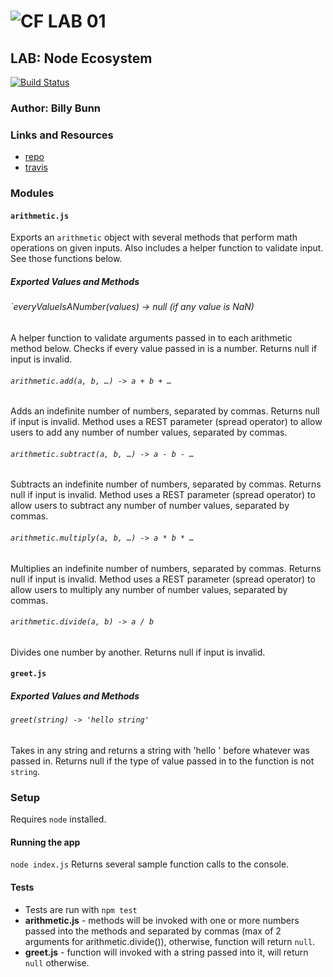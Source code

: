 ![CF](http://i.imgur.com/7v5ASc8.png) LAB 01
=================================================

## LAB: Node Ecosystem
[![Build Status](https://www.travis-ci.com/401-advanced-javascript-billybunn/lab-01.svg?branch=submission)](https://www.travis-ci.com/401-advanced-javascript-billybunn/lab-01)
### Author: Billy Bunn

### Links and Resources

* [repo](https://github.com/401-advanced-javascript-billybunn/lab-01)
* [travis](https://www.travis-ci.com/401-advanced-javascript-billybunn/lab-01)
<!-- * [back-end](http://xyz.com) (when applicable) -->
<!-- * [front-end](http://xyz.com) (when applicable) -->

<!-- #### Documentation
* [swagger](http://xyz.com) (API assignments only)
* [jsdoc](http://xyz.com) (All assignments) -->

### Modules
#### `arithmetic.js`
Exports an `arithmetic` object with several methods that perform math operations on given inputs. Also includes a helper function to validate input. See those functions below.

##### Exported Values and Methods
###### `everyValueIsANumber(values) -> null (if any value is NaN)
A helper function to validate arguments passed in to each arithmetic method below. Checks if every value passed in is a number. Returns null if input is invalid.

###### `arithmetic.add(a, b, …) -> a + b + …`
Adds an indefinite number of numbers, separated by commas.  Returns null if input is invalid. 
Method uses a REST parameter (spread operator) to allow users to add any number of number values, separated by commas.

###### `arithmetic.subtract(a, b, …) -> a - b - …`
Subtracts an indefinite number of numbers, separated by commas. Returns null if input is invalid. 
Method uses a REST parameter (spread operator) to allow users to subtract any number of number values, separated by commas.

###### `arithmetic.multiply(a, b, …) -> a * b * …`
Multiplies an indefinite number of numbers, separated by commas. Returns null if input is invalid. 
Method uses a REST parameter (spread operator) to allow users to multiply any number of number values, separated by commas.

###### `arithmetic.divide(a, b) -> a / b`
Divides one number by another.  Returns null if input is invalid.


#### `greet.js`
##### Exported Values and Methods
###### `greet(string) -> 'hello string'`
Takes in any string and returns a string with 'hello ' before whatever was passed in. Returns null if the type of value passed in to the function is not `string`.


### Setup
<!-- #### `.env` requirements
* `PORT` - Port Number
* `MONGODB_URI` - URL to the running mongo instance/db -->
Requires `node` installed.

#### Running the app
`node index.js` Returns several sample function calls to the console.
<!-- * Endpoint: `/foo/bar/`
  * Returns a JSON object with abc in it.
* Endpoint: `/bing/zing/`
  * Returns a JSON object with xyz in it. -->
  
#### Tests
* Tests are run with `npm test`
* **arithmetic.js** - methods will be invoked with one or more numbers passed into the methods and separated by commas (max of 2 arguments for arithmetic.divide()), otherwise, function will return `null`.
* **greet.js** - function will invoked with a string passed into it, will return `null` otherwise.
<!-- * **Assertions to be made**:  -->

<!-- #### UML
Link to an image of the UML for your application and response to events -->

